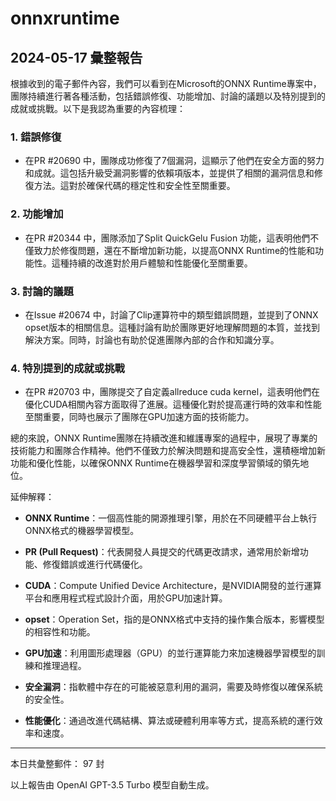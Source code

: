 # onnxruntime

## 2024-05-17 彙整報告

根據收到的電子郵件內容，我們可以看到在Microsoft的ONNX Runtime專案中，團隊持續進行著各種活動，包括錯誤修復、功能增加、討論的議題以及特別提到的成就或挑戰。以下是我認為重要的內容梳理：



### 1. 錯誤修復

- 在PR #20690 中，團隊成功修復了7個漏洞，這顯示了他們在安全方面的努力和成就。這包括升級受漏洞影響的依賴項版本，並提供了相關的漏洞信息和修復方法。這對於確保代碼的穩定性和安全性至關重要。



### 2. 功能增加

- 在PR #20344 中，團隊添加了Split QuickGelu Fusion 功能，這表明他們不僅致力於修復問題，還在不斷增加新功能，以提高ONNX Runtime的性能和功能性。這種持續的改進對於用戶體驗和性能優化至關重要。



### 3. 討論的議題

- 在Issue #20674 中，討論了Clip運算符中的類型錯誤問題，並提到了ONNX opset版本的相關信息。這種討論有助於團隊更好地理解問題的本質，並找到解決方案。同時，討論也有助於促進團隊內部的合作和知識分享。



### 4. 特別提到的成就或挑戰

- 在PR #20703 中，團隊提交了自定義allreduce cuda kernel，這表明他們在優化CUDA相關內容方面取得了進展。這種優化對於提高運行時的效率和性能至關重要，同時也展示了團隊在GPU加速方面的技術能力。



總的來說，ONNX Runtime團隊在持續改進和維護專案的過程中，展現了專業的技術能力和團隊合作精神。他們不僅致力於解決問題和提高安全性，還積極增加新功能和優化性能，以確保ONNX Runtime在機器學習和深度學習領域的領先地位。



延伸解釋：

- **ONNX Runtime**：一個高性能的開源推理引擎，用於在不同硬體平台上執行ONNX格式的機器學習模型。

- **PR (Pull Request)**：代表開發人員提交的代碼更改請求，通常用於新增功能、修復錯誤或進行代碼優化。

- **CUDA**：Compute Unified Device Architecture，是NVIDIA開發的並行運算平台和應用程式程式設計介面，用於GPU加速計算。

- **opset**：Operation Set，指的是ONNX格式中支持的操作集合版本，影響模型的相容性和功能。

- **GPU加速**：利用圖形處理器（GPU）的並行運算能力來加速機器學習模型的訓練和推理過程。

- **安全漏洞**：指軟體中存在的可能被惡意利用的漏洞，需要及時修復以確保系統的安全性。

- **性能優化**：通過改進代碼結構、算法或硬體利用率等方式，提高系統的運行效率和速度。



---



本日共彙整郵件： 97 封



以上報告由 OpenAI GPT-3.5 Turbo 模型自動生成。